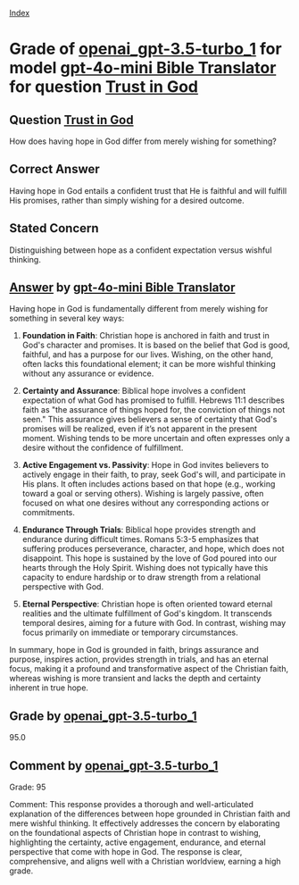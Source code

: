
[Index](../../../../index.md)
# Grade of [openai_gpt-3.5-turbo_1](../../../grading_models/openai_gpt-3.5-turbo_1.md) for model [gpt-4o-mini Bible Translator](../../../answering_models/gpt-4o-mini_Bible_Translator.md) for question [Trust in God](../../../questions/Trust_in_God.md)

## Question [Trust in God](../../../questions/Trust_in_God.md)
How does having hope in God differ from merely wishing for something?

## Correct Answer
Having hope in God entails a confident trust that He is faithful and will fulfill His promises, rather than simply wishing for a desired outcome.

## Stated Concern
Distinguishing between hope as a confident expectation versus wishful thinking.

## [Answer](../Trust_in_God.md) by [gpt-4o-mini Bible Translator](../../../answering_models/gpt-4o-mini_Bible_Translator.md)
Having hope in God is fundamentally different from merely wishing for something in several key ways:

1. **Foundation in Faith**: Christian hope is anchored in faith and trust in God's character and promises. It is based on the belief that God is good, faithful, and has a purpose for our lives. Wishing, on the other hand, often lacks this foundational element; it can be more wishful thinking without any assurance or evidence.

2. **Certainty and Assurance**: Biblical hope involves a confident expectation of what God has promised to fulfill. Hebrews 11:1 describes faith as "the assurance of things hoped for, the conviction of things not seen." This assurance gives believers a sense of certainty that God's promises will be realized, even if it’s not apparent in the present moment. Wishing tends to be more uncertain and often expresses only a desire without the confidence of fulfillment.

3. **Active Engagement vs. Passivity**: Hope in God invites believers to actively engage in their faith, to pray, seek God's will, and participate in His plans. It often includes actions based on that hope (e.g., working toward a goal or serving others). Wishing is largely passive, often focused on what one desires without any corresponding actions or commitments.

4. **Endurance Through Trials**: Biblical hope provides strength and endurance during difficult times. Romans 5:3-5 emphasizes that suffering produces perseverance, character, and hope, which does not disappoint. This hope is sustained by the love of God poured into our hearts through the Holy Spirit. Wishing does not typically have this capacity to endure hardship or to draw strength from a relational perspective with God.

5. **Eternal Perspective**: Christian hope is often oriented toward eternal realities and the ultimate fulfillment of God's kingdom. It transcends temporal desires, aiming for a future with God. In contrast, wishing may focus primarily on immediate or temporary circumstances.

In summary, hope in God is grounded in faith, brings assurance and purpose, inspires action, provides strength in trials, and has an eternal focus, making it a profound and transformative aspect of the Christian faith, whereas wishing is more transient and lacks the depth and certainty inherent in true hope.

## Grade by [openai_gpt-3.5-turbo_1](../../../grading_models/openai_gpt-3.5-turbo_1.md)
95.0

## Comment by [openai_gpt-3.5-turbo_1](../../../grading_models/openai_gpt-3.5-turbo_1.md)
Grade: 95

Comment: This response provides a thorough and well-articulated explanation of the differences between hope grounded in Christian faith and mere wishful thinking. It effectively addresses the concern by elaborating on the foundational aspects of Christian hope in contrast to wishing, highlighting the certainty, active engagement, endurance, and eternal perspective that come with hope in God. The response is clear, comprehensive, and aligns well with a Christian worldview, earning a high grade.
